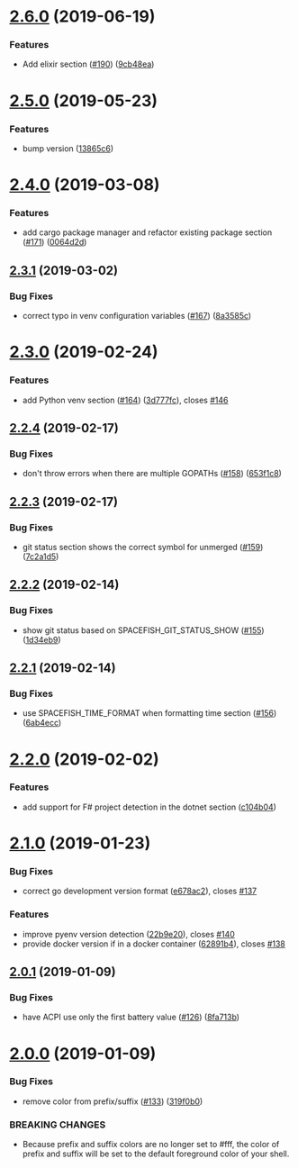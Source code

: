 # [2.6.0](https://github.com/matchai/spacefish/compare/v2.5.0...v2.6.0) (2019-06-19)


### Features

* Add elixir section ([#190](https://github.com/matchai/spacefish/issues/190)) ([9cb48ea](https://github.com/matchai/spacefish/commit/9cb48ea))

# [2.5.0](https://github.com/matchai/spacefish/compare/v2.4.0...v2.5.0) (2019-05-23)


### Features

* bump version ([13865c6](https://github.com/matchai/spacefish/commit/13865c6))

# [2.4.0](https://github.com/matchai/spacefish/compare/v2.3.1...v2.4.0) (2019-03-08)


### Features

* add cargo package manager and refactor existing package section ([#171](https://github.com/matchai/spacefish/issues/171)) ([0064d2d](https://github.com/matchai/spacefish/commit/0064d2d))

## [2.3.1](https://github.com/matchai/spacefish/compare/v2.3.0...v2.3.1) (2019-03-02)


### Bug Fixes

* correct typo in venv configuration variables ([#167](https://github.com/matchai/spacefish/issues/167)) ([8a3585c](https://github.com/matchai/spacefish/commit/8a3585c))

# [2.3.0](https://github.com/matchai/spacefish/compare/v2.2.4...v2.3.0) (2019-02-24)


### Features

* add Python venv section ([#164](https://github.com/matchai/spacefish/issues/164)) ([3d777fc](https://github.com/matchai/spacefish/commit/3d777fc)), closes [#146](https://github.com/matchai/spacefish/issues/146)

## [2.2.4](https://github.com/matchai/spacefish/compare/v2.2.3...v2.2.4) (2019-02-17)


### Bug Fixes

* don't throw errors when there are multiple GOPATHs ([#158](https://github.com/matchai/spacefish/issues/158)) ([653f1c8](https://github.com/matchai/spacefish/commit/653f1c8))

## [2.2.3](https://github.com/matchai/spacefish/compare/v2.2.2...v2.2.3) (2019-02-17)


### Bug Fixes

* git status section shows the correct symbol for unmerged ([#159](https://github.com/matchai/spacefish/issues/159)) ([7c2a1d5](https://github.com/matchai/spacefish/commit/7c2a1d5))

## [2.2.2](https://github.com/matchai/spacefish/compare/v2.2.1...v2.2.2) (2019-02-14)


### Bug Fixes

* show git status based on SPACEFISH_GIT_STATUS_SHOW ([#155](https://github.com/matchai/spacefish/issues/155)) ([1d34eb9](https://github.com/matchai/spacefish/commit/1d34eb9))

## [2.2.1](https://github.com/matchai/spacefish/compare/v2.2.0...v2.2.1) (2019-02-14)


### Bug Fixes

* use SPACEFISH_TIME_FORMAT when formatting time section ([#156](https://github.com/matchai/spacefish/issues/156)) ([6ab4ecc](https://github.com/matchai/spacefish/commit/6ab4ecc))

# [2.2.0](https://github.com/matchai/spacefish/compare/v2.1.0...v2.2.0) (2019-02-02)


### Features

* add support for F# project detection in the dotnet section ([c104b04](https://github.com/matchai/spacefish/commit/c104b04))

# [2.1.0](https://github.com/matchai/spacefish/compare/v2.0.1...v2.1.0) (2019-01-23)


### Bug Fixes

* correct go development version format ([e678ac2](https://github.com/matchai/spacefish/commit/e678ac2)), closes [#137](https://github.com/matchai/spacefish/issues/137)


### Features

* improve pyenv version detection ([22b9e20](https://github.com/matchai/spacefish/commit/22b9e20)), closes [#140](https://github.com/matchai/spacefish/issues/140)
* provide docker version if in a docker container ([62891b4](https://github.com/matchai/spacefish/commit/62891b4)), closes [#138](https://github.com/matchai/spacefish/issues/138)

## [2.0.1](https://github.com/matchai/spacefish/compare/v2.0.0...v2.0.1) (2019-01-09)


### Bug Fixes

* have ACPI use only the first battery value ([#126](https://github.com/matchai/spacefish/issues/126)) ([8fa713b](https://github.com/matchai/spacefish/commit/8fa713b))

# [2.0.0](https://github.com/matchai/spacefish/compare/v1.12.4...v2.0.0) (2019-01-09)


### Bug Fixes

* remove color from prefix/suffix ([#133](https://github.com/matchai/spacefish/issues/133)) ([319f0b0](https://github.com/matchai/spacefish/commit/319f0b0))


### BREAKING CHANGES

* Because prefix and suffix colors are no longer set to #fff, the color of prefix and suffix will be set to the default foreground color of your shell.
